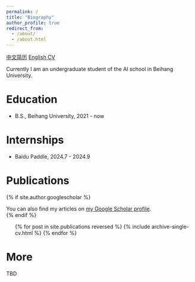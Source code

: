 ```yaml
---
permalink: /
title: "Biography"
author_profile: true
redirect_from: 
  - /about/
  - /about.html
---
```


[中文简历](../files/cv_zh.pdf) [English CV](../files/cv_en.pdf)

Currently I am an undergraduate student of the AI school in Beihang University.

<!-- My research focuses on the exploration and development of generative and pre-trained models, aiming to deeply understand their wide applications in the scientific domain. This includes utilizing generative models for targeted drug design, innovative protein structure design, and the construction of pre-trained models for biological structures. -->

Education
======
* B.S., Beihang University, 2021 - now

Internships
======
* Baidu Paddle, 2024.7 - 2024.9

Publications
======
{% if site.author.googlescholar %}
  <div class="wordwrap">You can also find my articles on <a href="{{site.author.googlescholar}}">my Google Scholar profile</a>.</div>
{% endif %}

<ul>{% for post in site.publications reversed %}
    {% include archive-single-cv.html %}
  {% endfor %}</ul>

More
======
TBD

<!-- Honors & Awards
======  -->

<!-- Academic Services
====== -->


